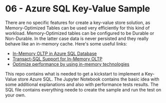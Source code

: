 # 06 - Azure SQL Key-Value Sample

There are no specific features for create a key-value store solution, as Memory-Optimized Tables can be used very efficiently for this kind of workload.
Memory-Optimized tables can be configured to be Durable or Non-Durable. In the latter case data is never persisted and they really behave like an in-memory cache. Here's some useful links:
- [In-Memory OLTP in Azure SQL Database](https://azure.microsoft.com/en-us/blog/in-memory-oltp-in-azure-sql-database/)
- [Transact-SQL Support for In-Memory OLTP](https://docs.microsoft.com/en-us/sql/relational-databases/in-memory-oltp/transact-sql-support-for-in-memory-oltp)
- [Optimize performance by using in-memory technologies](https://docs.microsoft.com/en-us/azure/azure-sql/in-memory-oltp-overview)

This repo contains what is needed to get a kickstart to implement a Key-Value store Azure SQL. The Jupyter Notebook contains the basic idea with some additional explanations and also with performance tests results. The SQL file contains everything neede to create the sample and run the test on your own.
